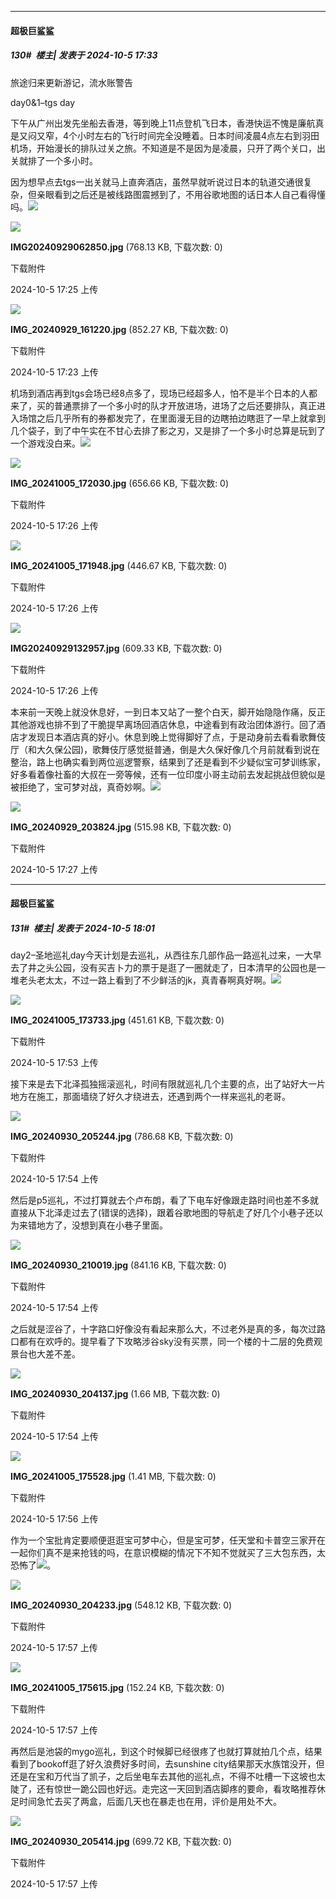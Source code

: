 ﻿
*****

####  超极巨鲨鲨  
##### 130#         楼主| 发表于 2024-10-5 17:33

旅途归来更新游记，流水账警告

day0&amp;1–tgs day

下午从广州出发先坐船去香港，等到晚上11点登机飞日本，香港快运不愧是廉航真是又闷又窄，4个小时左右的飞行时间完全没睡着。日本时间凌晨4点左右到羽田机场，开始漫长的排队过关之旅。不知道是不是因为是凌晨，只开了两个关口，出关就排了一个多小时。

因为想早点去tgs一出关就马上直奔酒店，虽然早就听说过日本的轨道交通很复杂，但亲眼看到之后还是被线路图震撼到了，不用谷歌地图的话日本人自己看得懂吗。<img src="https://static.saraba1st.com/image/smiley/face2017/174.png" referrerpolicy="no-referrer"> 

<img src="https://img.saraba1st.com/forum/202410/05/172537mv0j9j9jcq06gyg9.jpg" referrerpolicy="no-referrer">

<strong>IMG20240929062850.jpg</strong> (768.13 KB, 下载次数: 0)

下载附件

2024-10-5 17:25 上传

<img src="https://img.saraba1st.com/forum/202410/05/172355bizl66tda8hzl4ds.jpg" referrerpolicy="no-referrer">

<strong>IMG_20240929_161220.jpg</strong> (852.27 KB, 下载次数: 0)

下载附件

2024-10-5 17:23 上传

机场到酒店再到tgs会场已经8点多了，现场已经超多人，怕不是半个日本的人都来了，买的普通票排了一个多小时的队才开放进场，进场了之后还要排队，真正进入场馆之后几乎所有的券都发完了，在里面漫无目的边瞎拍边瞎逛了一早上就拿到几个袋子，到了中午实在不甘心去排了影之刃，又是排了一个多小时总算是玩到了一个游戏没白来。<img src="https://static.saraba1st.com/image/smiley/face2017/140.png" referrerpolicy="no-referrer"> 

<img src="https://img.saraba1st.com/forum/202410/05/172601s66u109z9kfwc9a1.jpg" referrerpolicy="no-referrer">

<strong>IMG_20241005_172030.jpg</strong> (656.66 KB, 下载次数: 0)

下载附件

2024-10-5 17:26 上传

<img src="https://img.saraba1st.com/forum/202410/05/172607eavrubz7r92rpegr.jpg" referrerpolicy="no-referrer">

<strong>IMG_20241005_171948.jpg</strong> (446.67 KB, 下载次数: 0)

下载附件

2024-10-5 17:26 上传

<img src="https://img.saraba1st.com/forum/202410/05/172638uqntata7tq0w0n9f.jpg" referrerpolicy="no-referrer">

<strong>IMG20240929132957.jpg</strong> (609.33 KB, 下载次数: 0)

下载附件

2024-10-5 17:26 上传

本来前一天晚上就没休息好，一到日本又站了一整个白天，脚开始隐隐作痛，反正其他游戏也排不到了干脆提早离场回酒店休息，中途看到有政治团体游行。回了酒店才发现日本酒店真的好小。休息到晚上觉得脚好了点，于是动身前去看看歌舞伎厅（和大久保公园)，歌舞伎厅感觉挺普通，倒是大久保好像几个月前就看到说在整治，路上也确实看到两位巡逻警察，结果到了还是看到不少疑似宝可梦训练家，好多看着像社畜的大叔在一旁等候，还有一位印度小哥主动前去发起挑战但貌似是被拒绝了，宝可梦对战，真奇妙啊。<img src="https://static.saraba1st.com/image/smiley/face2017/018.png" referrerpolicy="no-referrer"> 

<img src="https://img.saraba1st.com/forum/202410/05/172730wdzo2soasaagz4g2.jpg" referrerpolicy="no-referrer">

<strong>IMG_20240929_203824.jpg</strong> (515.98 KB, 下载次数: 0)

下载附件

2024-10-5 17:27 上传


*****

####  超极巨鲨鲨  
##### 131#         楼主| 发表于 2024-10-5 18:01

day2–圣地巡礼day今天计划是去巡礼，从西往东几部作品一路巡礼过来，一大早去了井之头公园，没有买吉卜力的票于是逛了一圈就走了，日本清早的公园也是一堆老头老太太，不过一路上看到了不少鲜活的jk，真青春啊真好啊。<img src="https://static.saraba1st.com/image/smiley/face2017/041.png" referrerpolicy="no-referrer">

<img src="https://img.saraba1st.com/forum/202410/05/175336ssyoap8pampyqypn.jpg" referrerpolicy="no-referrer">

<strong>IMG_20241005_173733.jpg</strong> (451.61 KB, 下载次数: 0)

下载附件

2024-10-5 17:53 上传

接下来是去下北泽孤独摇滚巡礼，时间有限就巡礼几个主要的点，出了站好大一片地方在施工，那面墙绕了好久才绕进去，还遇到两个一样来巡礼的老哥。

<img src="https://img.saraba1st.com/forum/202410/05/175401v32u7k23k2s30puz.jpg" referrerpolicy="no-referrer">

<strong>IMG_20240930_205244.jpg</strong> (786.68 KB, 下载次数: 0)

下载附件

2024-10-5 17:54 上传

然后是p5巡礼，不过打算就去个卢布朗，看了下电车好像跟走路时间也差不多就直接从下北泽走过去了(错误的选择)，跟着谷歌地图的导航走了好几个小巷子还以为来错地方了，没想到真在小巷子里面。

<img src="https://img.saraba1st.com/forum/202410/05/175439wkh3anyhhcl4s16y.jpg" referrerpolicy="no-referrer">

<strong>IMG_20240930_210019.jpg</strong> (841.16 KB, 下载次数: 0)

下载附件

2024-10-5 17:54 上传

之后就是涩谷了，十字路口好像没有看起来那么大，不过老外是真的多，每次过路口都有在欢呼的。提早看了下攻略涉谷sky没有买票，同一个楼的十二层的免费观景台也大差不差。 

<img src="https://img.saraba1st.com/forum/202410/05/175450qjttirk7mdjdn5ni.jpg" referrerpolicy="no-referrer">

<strong>IMG_20240930_204137.jpg</strong> (1.66 MB, 下载次数: 0)

下载附件

2024-10-5 17:54 上传

<img src="https://img.saraba1st.com/forum/202410/05/175651jxzqytd24ezmrheq.jpg" referrerpolicy="no-referrer">

<strong>IMG_20241005_175528.jpg</strong> (1.41 MB, 下载次数: 0)

下载附件

2024-10-5 17:56 上传

作为一个宝批肯定要顺便逛逛宝可梦中心，但是宝可梦，任天堂和卡普空三家开在一起你们真不是来抢钱的吗，在意识模糊的情况下不知不觉就买了三大包东西，太恐怖了<img src="https://static.saraba1st.com/image/smiley/face2017/081.png" referrerpolicy="no-referrer">。

<img src="https://img.saraba1st.com/forum/202410/05/175704yit7s2bdbqzt3b99.jpg" referrerpolicy="no-referrer">

<strong>IMG_20240930_204233.jpg</strong> (548.12 KB, 下载次数: 0)

下载附件

2024-10-5 17:57 上传

<img src="https://img.saraba1st.com/forum/202410/05/175710xgekz9yveb984d9h.jpg" referrerpolicy="no-referrer">

<strong>IMG_20241005_175615.jpg</strong> (152.24 KB, 下载次数: 0)

下载附件

2024-10-5 17:57 上传

再然后是池袋的mygo巡礼，到这个时候脚已经很疼了也就打算就拍几个点，结果看到了bookoff逛了好久浪费好多时间，去sunshine city结果那天水族馆没开，但还是在宝和万代当了凯子，之后坐电车去其他的巡礼点，不得不吐槽一下这坡也太陡了，还有惊世一跪公园也好远。走完这一天回到酒店脚疼的要命，看攻略推荐休足时间急忙去买了两盒，后面几天也在暴走也在用，评价是用处不大。

<img src="https://img.saraba1st.com/forum/202410/05/175735rff0nnzapd80r998.jpg" referrerpolicy="no-referrer">

<strong>IMG_20240930_205414.jpg</strong> (699.72 KB, 下载次数: 0)

下载附件

2024-10-5 17:57 上传

